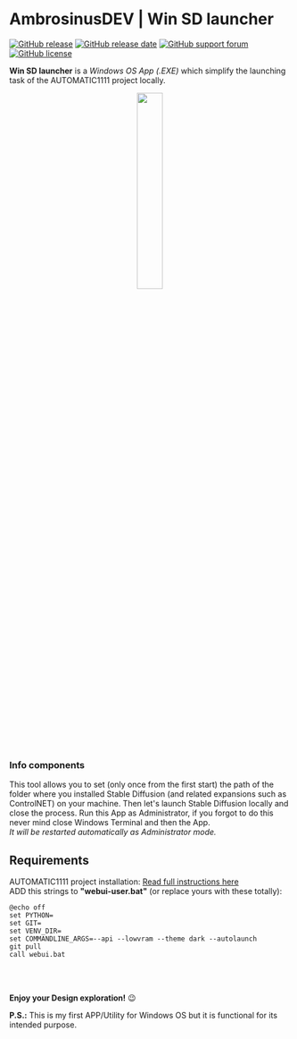 # AmbrosinusDEV | Win SD launcher

[![GitHub release](https://img.shields.io/badge/release-v1.0.0-blue)](https://github.com/lucianoambrosini/Ambrosinus-Toolkit/blob/main/latest_version.txt)
[![GitHub release date](https://img.shields.io/badge/last%20release%20date-March_2023-green)](https://bit.ly/Ambrosinus-Toolkit)
[![GitHub support forum](https://img.shields.io/badge/Support%20forum-Help-critical)](https://discourse.mcneel.com/t/ambrosinus-toolkit/147124?u=ambrosinus)
[![GitHub license](https://img.shields.io/github/license/lucianoambrosini/Ambrosinus-Toolkit?color=orange)](https://github.com/lucianoambrosini/Ambrosinus-Toolkit/blob/main/LICENSE)

**Win SD launcher** is a *Windows OS App (.EXE)* which simplify the launching task of the AUTOMATIC1111 project locally.

<div align="center">
<img src="https://ambrosinus.altervista.org/blog/wp-content/uploads/2023/03/WinSDlauncher_App_02_out.jpg" width="30%" height="30%">
</div>

### Info components
This tool allows you to set (only once from the first start) the path of the folder where you installed Stable Diffusion (and related expansions such as ControlNET) on your machine. Then let's launch Stable Diffusion locally and close the process.
Run this App as Administrator, if you forgot to do this never mind close Windows Terminal and then the App.<br>
*It will be restarted automatically as Administrator mode.*

## Requirements
AUTOMATIC1111 project installation: [Read full instructions here](https://ambrosinus.altervista.org/blog/ai-as-rendering-eng-sd-controlnet-locally/#part1)
<br>
ADD this strings to **"webui-user.bat"** (or replace yours with these totally):
```
@echo off
set PYTHON=
set GIT=
set VENV_DIR=
set COMMANDLINE_ARGS=--api --lowvram --theme dark --autolaunch
git pull
call webui.bat
```
<br>
<br>

**Enjoy your Design exploration!** 😉

**P.S.:** This is my first APP/Utility for Windows OS but it is functional for its intended purpose.
